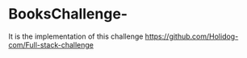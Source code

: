 # BooksChallenge-
It is the implementation of this challenge https://github.com/Holidog-com/Full-stack-challenge

